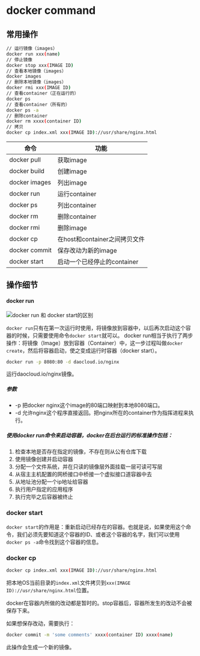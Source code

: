 # docker command



## 常用操作

```bash
// 运行镜像（images）
docker run xxx(name)
// 停止镜像
docker stop xxx(IMAGE ID)
// 查看本地镜像（images）
docker images
// 删除本地镜像（images）
docker rmi xxx(IMAGE ID)
// 查看container（正在运行的）
docker ps
// 查看container（所有的）
docker ps -a
// 删除container
docker rm xxxx(container ID)
// 拷贝
docker cp index.xml xxx(IMAGE ID)://usr/share/nginx.html
```



| 命令          | 功能                          |
| ------------- | ----------------------------- |
| docker pull   | 获取image                     |
| docker build  | 创建image                     |
| docker images | 列出image                     |
| docker run    | 运行container                 |
| docker ps     | 列出container                 |
| docker rm     | 删除container                 |
| docker rmi    | 删除image                     |
| docker cp     | 在host和container之间拷贝文件 |
| docker commit | 保存改动为新的image           |
| docker start  | 启动一个已经停止的container   |



## 操作细节

#### docker run

![docker run 和 docker start的区别](https://image-hosting.jellyfishmix.com/20200718112835.png)

`docker run`只有在第一次运行时使用，将镜像放到容器中，以后再次启动这个容器的时候，只需要使用命令`docker start`就可以。
docker run相当于执行了两步操作：将镜像（Image）放到容器（Container）中，这一步过程叫做`docker create`，然后将容器启动，使之变成运行时容器（docker start）。

```bash
docker run -p 8080:80 -d daocloud.io/nginx
```

运行daocloud.io/nginx镜像。

##### 参数

- -p 把docker nginx这个image的80端口映射到本地8080端口。
- -d 允许nginx这个程序直接返回。把nginx所在的container作为指挥进程来执行。

##### 使用docker run命令来启动容器，docker在后台运行的标准操作包括：

1. 检查本地是否存在指定的镜像，不存在则从公有仓库下载
2. 使用镜像创建并启动容器
3. 分配一个文件系统，并在只读的镜像层外面挂载一层可读可写层
4. 从宿主主机配置的网桥接口中桥接一个虚拟接口道容器中去
5. 从地址池分配一个ip地址给容器
6. 执行用户指定的应用程序
7. 执行完毕之后容器被终止



### docker start

`docker start`的作用是：重新启动已经存在的容器。也就是说，如果使用这个命令，我们必须先要知道这个容器的ID、或者这个容器的名字，我们可以使用`docker ps -a`命令找到这个容器的信息。



### docker cp

```bash
docker cp index.xml xxx(IMAGE ID)://usr/share/nginx.html
```

把本地OS当前目录的`index.xml`文件拷贝到`xxx(IMAGE ID)://usr/share/nginx.html`位置。

docker在容器内所做的改动都是暂时的。stop容器后，容器所发生的改动不会被保存下来。

如果想保存改动，需要执行：

```bash
docker commit -m 'some comments' xxxx(container ID) xxxx(name)
```

此操作会生成一个新的镜像。